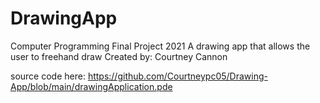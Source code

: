 # DrawingApp
Computer Programming Final Project 2021
A drawing app that allows the user to freehand draw 
Created by: Courtney Cannon

source code here: https://github.com/Courtneypc05/Drawing-App/blob/main/drawingApplication.pde
